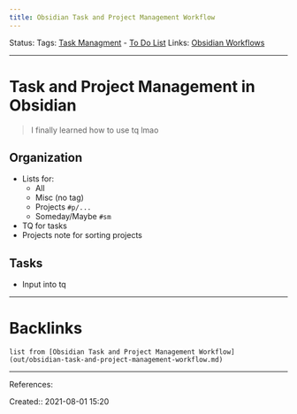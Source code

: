 ```yaml
---
title: Obsidian Task and Project Management Workflow
---
```

Status:
Tags: [Task Managment](None) - [To Do List](out/to-do-list.md)
Links: [Obsidian Workflows](out/obsidian-workflows.md)
___
# Task and Project Management in Obsidian
> I finally learned how to use tq lmao
## Organization
- Lists for:
	- All
	- Misc (no tag)
	- Projects `#p/...`
	- Someday/Maybe `#sm`
- TQ for tasks
- Projects note for sorting projects
## Tasks
- Input into tq
___
# Backlinks
```dataview
list from [Obsidian Task and Project Management Workflow](out/obsidian-task-and-project-management-workflow.md)
```
___
References:

Created:: 2021-08-01 15:20
